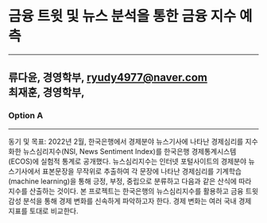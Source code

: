 # 금융 트윗 및 뉴스 분석을 통한 금융 지수 예측
---


류다윤, 경영학부, ryudy4977@naver.com  
최재훈, 경영학부,   
---


### Option A
---
동기 및 목표: 2022년 2월, 한국은행에서 경제분야 뉴스기사에 나타난 경제심리를 지수화한 뉴스심리지수(NSI, News Sentiment Index)를 한국은행 경제통계시스템(ECOS)에 실험적 통계로 공개했다. 뉴스심리지수는 인터넷 포털사이트의 경제분야 뉴스기사에서 표본문장을 무작위로 추출하여 각 문장에 나타난 경제심리를 기계학습(machine learning)을 통해 긍정, 부정, 중립으로 분류하고 다음과 같은 산식에 따라 지수를 산출하는 것이다.
본 프로젝트는 한국은행의 뉴스심리지수를 활용하고 금융 트윗 감성 분석을 통해 경제 변화를 신속하게 파악하고자 한다. 경제 변화는 여러 국내 경제 지표를 토대로 비교한다.
